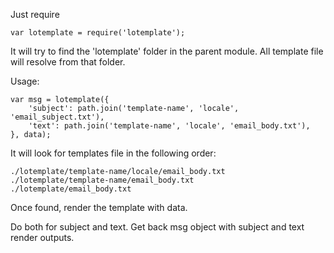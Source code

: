 Just require

    var lotemplate = require('lotemplate');

It will try to find the 'lotemplate' folder in the parent module.
All template file will resolve from that folder.


Usage:

    var msg = lotemplate({
        'subject': path.join('template-name', 'locale', 'email_subject.txt'),
        'text': path.join('template-name', 'locale', 'email_body.txt'),
    }, data);


It will look for templates file in the following order:

    ./lotemplate/template-name/locale/email_body.txt
    ./lotemplate/template-name/email_body.txt
    ./lotemplate/email_body.txt

Once found, render the template with data.

Do both for subject and text. Get back msg object with subject and text render outputs.
